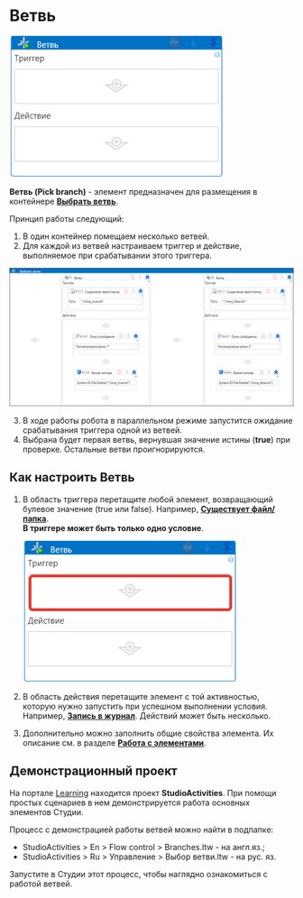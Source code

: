 # Ветвь

![](../../../resources/activities/basic/logic/ветвь.png)

**Ветвь (Pick branch)** - элемент предназначен для размещения в контейнере [**Выбрать ветвь**](https://docs.primo-rpa.ru/primo-rpa/g\_elements/osnovnye-elementy/els\_logic/el\_logic\_pickbranch). 

Принцип работы следующий: 

1. В один контейнер помещаем несколько ветвей.
2. Для каждой из ветвей настраиваем триггер и действие, выполняемое при срабатывании этого триггера.

  ![](../../../resources/activities/basic/logic/pick-branch-2.png)
  
3. В ходе работы робота в параллельном режиме запустится ожидание срабатывания триггера одной из ветвей.
4. Выбрана будет первая ветвь, вернувшая значение истины (**true**) при проверке. Остальные ветви проигнорируются.

## Как настроить Ветвь

1. В область триггера перетащите любой элемент, возвращающий булевое значение (true или false). Например, [**Существует файл/папка**](https://docs.primo-rpa.ru/primo-rpa/g_elements/el_basic/els_files/el_files_exists).\
   **В триггере может быть только одно условие**.

   ![](../../../resources/activities/basic/logic/триггер-ветви.png)

3. В область действия перетащите элемент с той активностью, которую нужно запустить при успешном выполнении условия. Например, [**Запись в журнал**](https://docs.primo-rpa.ru/primo-rpa/g\_elements/osnovnye-elementy/els\_dialogs/el\_dialogs\_addlog). Действий может быть несколько.
4. Дополнительно можно заполнить общие свойства элемента. Их описание см. в разделе [**Работа с элементами**](https://docs.primo-rpa.ru/primo-rpa/primo-studio/process/elements).

## Демонстрационный проект

На портале [Learning](https://github.com/PrimoRPA/Learning) находится проект **StudioActivities**. При помощи простых сценариев в нем демонстрируется работа основных элементов Студии.

Процесс с демонстрацией работы ветвей можно найти в подпапке:
* StudioActivities > En > Flow control > Branches.ltw - на англ.яз.;
* StudioActivities > Ru > Управление > Выбор ветви.ltw - на рус. яз.

Запустите в Студии этот процесс, чтобы наглядно ознакомиться с работой ветвей.




